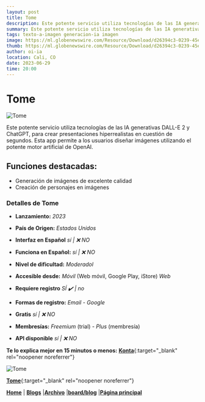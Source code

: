 ```yaml
---
layout: post
title: Tome
description: Este potente servicio utiliza tecnologías de las IA generativas DALL-E 2 y ChatGPT, para crear presentaciones hiperrealistas en cuestión de segundos.
summary: Este potente servicio utiliza tecnologías de las IA generativas DALL-E 2 y ChatGPT, para crear presentaciones hiperrealistas en cuestión de segundos. Esta app permite a los usuarios diseñar imágenes utilizando el potente motor artificial de OpenAI.
tags: texto-a-imagen generacion-ia imagen
image: https://ml.globenewswire.com/Resource/Download/d26394c3-0239-45e0-b89a-9128ddb30c27
thumb: https://ml.globenewswire.com/Resource/Download/d26394c3-0239-45e0-b89a-9128ddb30c27
author: oi-ia
location: Cali, CO
date: 2023-06-29
time: 20:00
---
```


# Tome

![Tome](https://ml.globenewswire.com/Resource/Download/d26394c3-0239-45e0-b89a-9128ddb30c27)

Este potente servicio utiliza tecnologías de las IA generativas DALL-E 2 y ChatGPT, para crear presentaciones hiperrealistas en cuestión de segundos. Esta app permite a los usuarios diseñar imágenes utilizando el potente motor artificial de OpenAI.

## Funciones destacadas:

- Generación de imágenes de excelente calidad
- Creación de personajes en imágenes

### Detalles de Tome

- **Lanzamiento:**
  _2023_

- **País de Origen:**
  _Estados Unidos_

- **Interfaz en Español**
  _sí | ❌ NO_

- **Funciona en Español:**
  _sí | ❌ NO_

- **Nivel de dificultad:**
  _Moderadol_

- **Accesible desde:**
  _Móvil_ (Web móvil, Google Play, iStore)
  _Web_

- **Requiere registro**
  _SÍ ✔️ | no_

- **Formas de registro:**
  _Email_ - _Google_

- **Gratis**
  _sí | ❌ NO_

- **Membresías:**
  _Freemium_ (trial) - _Plus_ (membresía)

- **API disponible**
  _sí | ❌ NO_

**Te lo explica mejor en 15 minutos o menos:**
[**Konta**](https://www.youtube.com/watch?v=_ualiP-qThs){:target="\_blank" rel="noopener noreferrer"}

![Tome](https://ml.globenewswire.com/Resource/Download/d26394c3-0239-45e0-b89a-9128ddb30c27/)

[**Tome**](https://tome.app/){:target="\_blank" rel="noopener noreferrer"}

[**Home**](https://lucfreelance.github.io/board/) | [**Blogs**](https://oportunidadesilimitadas.com/blogs/_site/index.html) |[**Archivo**](https://lucfreelance.github.io/board/archive/) |[**board/blog**](https://lucfreelance.github.io/board/blog/) |[**Página principal**](https://oportunidadesilimitadas.com)
